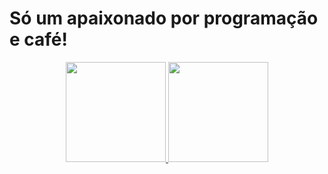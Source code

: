 # Só um apaixonado por programação e café!
<meta name="viewport" content="width=device-width, initial-scale=1.0">
<div align="center">
  <a href="https://github.com/armandosoaress">
  <img height="160em" src="https://github-readme-stats.vercel.app/api?username=armandosoaress&show_icons=true&theme=dracula&include_all_commits=true&count_private=true"/>
  <img height="160em" src="https://github-readme-stats.vercel.app/api/top-langs/?username=armandosoaress&layout=compact&langs_count=7&theme=dracula"/>
</div>
